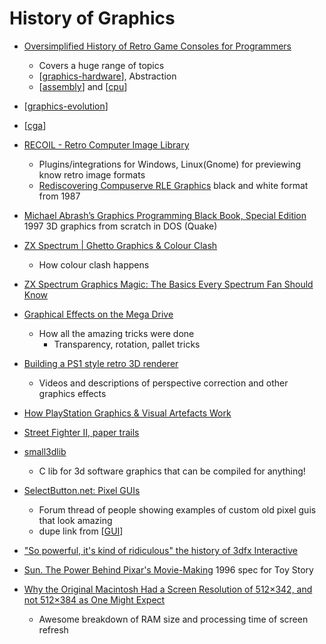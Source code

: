 History of Graphics
===================

* [Oversimplified History of Retro Game Consoles for Programmers](https://pikuma.com/blog/game-console-history-for-programmers)
    * Covers a huge range of topics
    * [[graphics-hardware]], Abstraction
    * [[assembly]] and [[cpu]]

* [[graphics-evolution]]
* [[cga]]
* [RECOIL - Retro Computer Image Library](https://recoil.sourceforge.net/)
    * Plugins/integrations for Windows, Linux(Gnome)  for previewing know retro image formats
    * [Rediscovering Compuserve RLE Graphics](http://brutmanlabs.org/RLE/RLE_Graphics.html) black and white format from 1987

* [Michael Abrash’s Graphics Programming Black Book, Special Edition](https://www.jagregory.com/abrash-black-book/) 1997 3D graphics from scratch in DOS (Quake)

* [ZX Spectrum | Ghetto Graphics & Colour Clash](https://www.youtube.com/watch?v=iemMlbIY1SI)
    * How colour clash happens
* [ZX Spectrum Graphics Magic: The Basics Every Spectrum Fan Should Know](https://zxonline.net/zx-spectrum-graphics-magic-the-basics-every-spectrum-fan-should-know/)
* [Graphical Effects on the Mega Drive](https://rasterscroll.com/mdgraphics/graphical-effects/)
    * How all the amazing tricks were done
        * Transparency, rotation, pallet tricks
* [Building a PS1 style retro 3D renderer](https://www.david-colson.com/2021/11/30/ps1-style-renderer.html)
    * Videos and descriptions of perspective correction and other graphics effects
* [How PlayStation Graphics & Visual Artefacts Work](https://pikuma.com/blog/how-to-make-ps1-graphics)
* [Street Fighter II, paper trails](https://fabiensanglard.net/sf2_sheets/index.html)
* [small3dlib](https://codeberg.org/drummyfish/small3dlib)
    * C lib for 3d software graphics that can be compiled for anything!

* [SelectButton.net: Pixel GUIs](https://selectbutton.net/t/pixel-guis/2554)
    * Forum thread of people showing examples of custom old pixel guis that look amazing
    * dupe link from [[GUI]]

* ["So powerful, it's kind of ridiculous" the history of 3dfx Interactive](https://www.abortretry.fail/p/so-powerful-its-kind-of-ridiculous)
* [Sun. The Power Behind Pixar's Movie-Making](https://web.archive.org/web/19961025043717/http://www.sun.com/951201/cover/cover.html) 1996 spec for Toy Story


* [Why the Original Macintosh Had a Screen Resolution of 512×342, and not 512×384 as One Might Expect](https://512pixels.net/2025/05/original-macintosh-resolution/)
    * Awesome breakdown of RAM size and processing time of screen refresh

[//begin]: # "Autogenerated link references for markdown compatibility"
[graphics-hardware]: graphics-hardware.md "Graphics Hardware"
[assembly]: assembly.md "Assembly Code"
[cpu]: cpu.md "CPU"
[graphics-evolution]: graphics-evolution.md "Evolution of Computer Graphics"
[cga]: cga.md "cga"
[GUI]: GUI.md "Graphical User Interfaces"
[//end]: # "Autogenerated link references"